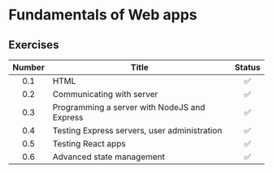 # Fundamentals of Web apps

## Exercises

| Number | Title                                        | Status |
| :----: | -------------------------------------------- | :----: |
|  0.1   | HTML                                         |   ✅   |
|  0.2   | Communicating with server                    |   ✅   |
|  0.3   | Programming a server with NodeJS and Express |   ✅   |
|  0.4   | Testing Express servers, user administration |   ✅   |
|  0.5   | Testing React apps                           |   ✅   |
|  0.6   | Advanced state management                    |   ✅   |
